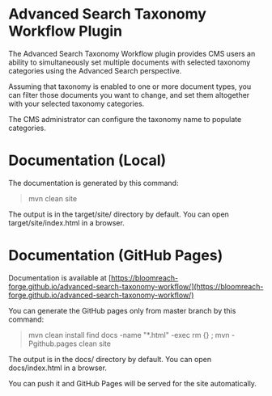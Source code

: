 # Advanced Search Taxonomy Workflow Plugin

The Advanced Search Taxonomy Workflow plugin provides CMS users an ability to simultaneously set multiple documents with 
selected taxonomy categories using the Advanced Search perspective.

Assuming that taxonomy is enabled to one or more document types, you can filter those documents you want to change, and 
set them altogether with your selected taxonomy categories.

The CMS administrator can configure the taxonomy name to populate categories.

# Documentation (Local)

The documentation is generated by this command:

 > mvn clean site

The output is in the target/site/ directory by default. You can open target/site/index.html in a browser.

# Documentation (GitHub Pages)

Documentation is available at [https://bloomreach-forge.github.io/advanced-search-taxonomy-workflow/](https://bloomreach-forge.github.io/advanced-search-taxonomy-workflow/)

You can generate the GitHub pages only from master branch by this command:

 > mvn clean install
 > find docs -name "*.html" -exec rm {} \;
 > mvn -Pgithub.pages clean site

The output is in the docs/ directory by default. You can open docs/index.html in a browser.

You can push it and GitHub Pages will be served for the site automatically. 

